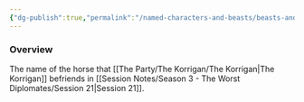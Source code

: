 ```yaml
---
{"dg-publish":true,"permalink":"/named-characters-and-beasts/beasts-and-animals/boogaloo/","tags":["NPC"],"noteIcon":"","created":"2024-09-25T20:21:59.685+01:00","updated":"2024-12-13T17:33:51.904+00:00"}
---
```



### Overview
The name of the horse that [[The Party/The Korrigan/The Korrigan\|The Korrigan]] befriends in [[Session Notes/Season 3 - The Worst Diplomates/Session 21\|Session 21]].